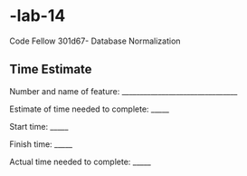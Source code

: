 # -lab-14
Code Fellow 301d67- Database Normalization
## Time Estimate
Number and name of feature: ________________________________

Estimate of time needed to complete: _____

Start time: _____

Finish time: _____

Actual time needed to complete: _____
